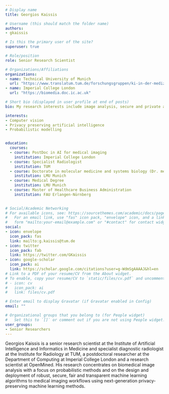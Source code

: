 ```yaml
---
# Display name
title: Georgios Kaissis

# Username (this should match the folder name)
authors:
- gkaissis

# Is this the primary user of the site?
superuser: true

# Role/position
role: Senior Research Scientist

# Organizations/Affiliations
organizations:
- name: Technical University of Munich
  url: "https://www.translatum.tum.de/forschungsgruppen/ki-in-der-medizin/"
- name: Imperial College London
  url: "https://biomedia.doc.ic.ac.uk"

# Short bio (displayed in user profile at end of posts)
bio: My research interests include image analysis, secure and private artificial intelligence and probabilistic modelling.

interests:
- Computer vision
- Privacy preserving artificial intelligence
- Probabilistic modelling


education:
  courses:
  - course: PostDoc in AI for medical imaging
    institution: Imperial College London
  - course: Specialist Radiologist
    institution: TUM
  - course: Doctorate in molecular medicine and systems biology (Dr. med.)
    institution: LMU Munich
  - course: Medical Degree
    institution: LMU Munich
  - course: Master of Healthcare Business Administration
    institution: FAU Erlangen-Nürnberg

 
# Social/Academic Networking
# For available icons, see: https://sourcethemes.com/academic/docs/page-builder/#icons
#   For an email link, use "fas" icon pack, "envelope" icon, and a link in the
#   form "mailto:your-email@example.com" or "#contact" for contact widget.
social:
- icon: envelope
  icon_pack: fas
  link: mailto:g.kaissis@tum.de
- icon: twitter
  icon_pack: fab
  link: https://twitter.com/GKaissis
- icon: google-scholar
  icon_pack: ai
  link: https://scholar.google.com/citations?user=g-WdmSgAAAAJ&hl=en
# Link to a PDF of your resume/CV from the About widget.
# To enable, copy your resume/CV to `static/files/cv.pdf` and uncomment the lines below.
# - icon: cv
#   icon_pack: ai
#   link: files/cv.pdf

# Enter email to display Gravatar (if Gravatar enabled in Config)
email: ""

# Organizational groups that you belong to (for People widget)
#   Set this to `[]` or comment out if you are not using People widget.
user_groups:
- Senior Researchers
---
```


Georgios Kaissis is a senior research scientist at the Institute of Artificial Intelligence and Informatics in Medicine and specialist diagnostic radiologist at the Institute for Radiology at TUM, a postdoctoral researcher at the Department of Computing at Imperial College London and a research scientist at OpenMined. His research concentrates on biomedical image analysis with a focus on probabilistic methods and on the design and deployment of robust, secure, fair and transparent machine learning algorithms to medical imaging workflows using next-generation privacy-preserving machine learning methods. 


